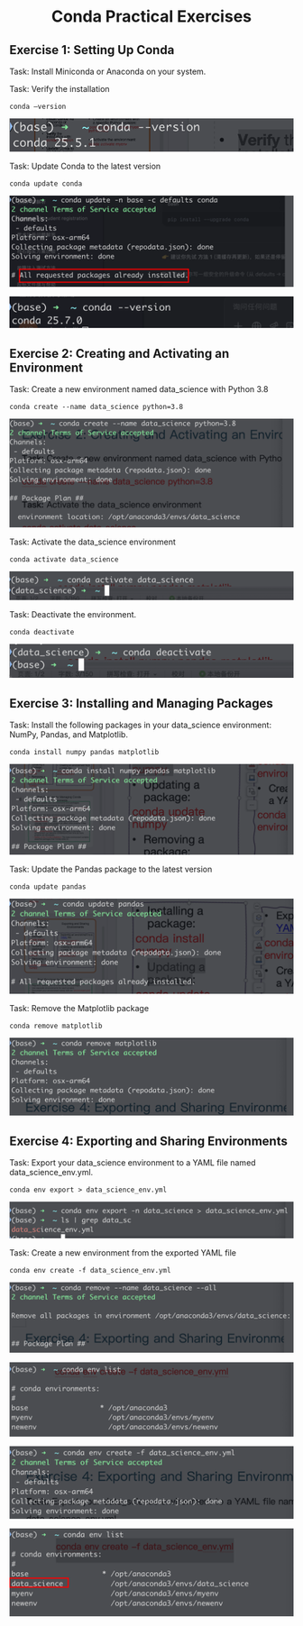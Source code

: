 <h1 align="center">
Conda Practical Exercises
</h1>



## Exercise 1: Setting Up Conda

Task: Install Miniconda or Anaconda on your system.

Task: Verify the installation

```shell
conda –version
```

![image-20250922181203464](./assets/image-20250922181203464.png)

Task: Update Conda to the latest version

```shell
conda update conda
```

![image-20250922182049819](./assets/image-20250922182049819.png)

![image-20250922182132891](./assets/image-20250922182132891.png)

## Exercise 2: Creating and Activating an Environment

Task: Create a new environment named data_science with Python 3.8

```shell
conda create --name data_science python=3.8
```

![image-20250922190405065](./assets/image-20250922190405065.png)

Task: Activate the data_science environment

```shell
conda activate data_science
```

![image-20250922190726705](./assets/image-20250922190726705.png)

Task: Deactivate the environment.

```shell
conda deactivate
```

![image-20250922190804596](./assets/image-20250922190804596.png)

## Exercise 3: Installing and Managing Packages

Task: Install the following packages in your data_science environment: NumPy, Pandas, and Matplotlib.

```shell
conda install numpy pandas matplotlib
```

![image-20250922193524917](./assets/image-20250922193524917.png)

Task: Update the Pandas package to the latest version

```shell
conda update pandas
```

![image-20250922193701701](./assets/image-20250922193701701.png)

Task: Remove the Matplotlib package

```shell
conda remove matplotlib
```

![image-20250922193959387](./assets/image-20250922193959387.png)

## Exercise 4: Exporting and Sharing Environments

Task: Export your data_science environment to a YAML file named data_science_env.yml.

```shell
conda env export > data_science_env.yml
```

![image-20250922201403365](./assets/image-20250922201403365.png)

Task: Create a new environment from the exported YAML file

```shell
conda env create -f data_science_env.yml
```

![image-20250922201500771](./assets/image-20250922201500771.png)

![image-20250922201524367](./assets/image-20250922201524367.png)

![image-20250922201605395](./assets/image-20250922201605395.png)

![image-20250922201625279](./assets/image-20250922201625279.png)

